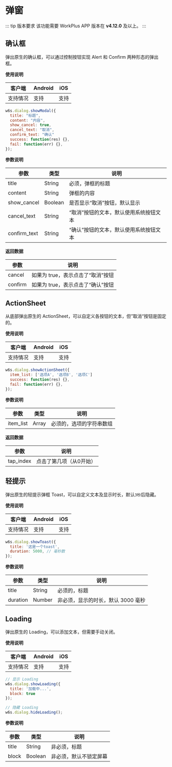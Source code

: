 # 弹窗

::: tip 版本要求
该功能需要 WorkPlus APP 版本在 **v4.12.0** 及以上。
:::

## 确认框

弹出原生的确认框，可以通过控制按钮实现 Alert 和 Confirm 两种形态的弹出框。

**使用说明**

| 客户端   | Android | iOS  |
| -------- | ------- | ---- |
| 支持情况 | 支持  | 支持 |

<CodeWrapper fn="dialog.showModal">

```js
w6s.dialog.showModal({
  title: "标题",
  content: "内容",
  show_cancel: true,
  cancel_text: "取消",
  confirm_text: "确认"
  success: function(res) {},
  fail: function(err) {},
});
```
</CodeWrapper>


**参数说明**

| 参数 | 类型 | 说明|
| - | - | - |
| title |  String | 必须，弹框的标题 |
| content |  String | 弹框的内容 |
| show_cancel |  Boolean | 是否显示“取消”按钮，默认显示 |
| cancel_text |  String | “取消”按钮的文本，默认使用系统按钮文本 |
| confirm_text |  String | “确认”按钮的文本，默认使用系统按钮文本 |

**返回数据**

| 参数 | 说明 |
| - | - | 
| cancel | 如果为 true，表示点击了“取消”按钮  |
| confirm | 如果为 true，表示点击了“确认”按钮  |

## ActionSheet

从底部弹出原生的 ActionSheet，可以自定义各按钮的文本，但”取消“按钮是固定的。

**使用说明**

| 客户端   | Android | iOS  |
| -------- | ------- | ---- |
| 支持情况 | 支持  | 支持 |

<CodeWrapper fn="dialog.showActionSheet">

```js
w6s.dialog.showActionSheet({
  item_list: ['选项A', '选项B', '选项C']
  success: function(res) {},
  fail: function(err) {},
});
```
</CodeWrapper>


**参数说明**

| 参数 | 类型 | 说明|
| - | - | - |
| item_list |  Array | 必须的，选项的字符串数组 |

**返回数据**

| 参数 | 说明 |
| - | - | 
| tap_index | 点击了第几项（从0开始） |


## 轻提示

弹出原生的轻提示弹框 Toast，可以自定义文本及显示时长，默认`3秒`后隐藏。

**使用说明**

| 客户端   | Android | iOS  |
| -------- | ------- | ---- |
| 支持情况 | 支持  | 支持 |

<CodeWrapper fn="dialog.showToast">

```js
w6s.dialog.showToast({
  title: '这是一个toast',
  duration: 5000, // 毫秒数
});
```
</CodeWrapper>


**参数说明**

| 参数 | 类型 | 说明|
| - | - | - |
| title |  String | 必须的，标题 |
| duration |  Number | 非必须，显示的时长，默认 3000 毫秒 |


## Loading

弹出原生的 Loading，可以添加文本，但需要手动关闭。

**使用说明**

| 客户端   | Android | iOS  |
| -------- | ------- | ---- |
| 支持情况 | 支持  | 支持 |

<CodeWrapper :qrcode="false">

```js
// 显示 Loading
w6s.dialog.showLoading({
  title: '加载中...',
  block: true
});

// 隐藏 Loading
w6s.dialog.hideLoading();
```
</CodeWrapper>


**参数说明**

| 参数 | 类型 | 说明|
| - | - | - |
| title |  String | 非必须，标题 |
| block |  Boolean | 非必须，默认不锁定屏幕 |
